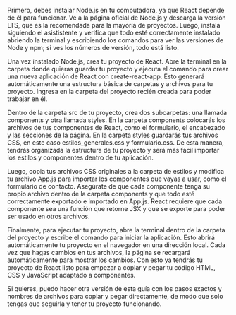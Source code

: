 Primero, debes instalar Node.js en tu computadora, ya que React depende de él para funcionar. Ve a la página oficial de Node.js y descarga la versión LTS, que es la recomendada para la mayoría de proyectos. Luego, instala siguiendo el asististente y verifica que todo esté correctamente instalado abriendo la terminal y escribiendo los comandos para ver las versiones de Node y npm; si ves los números de versión, todo está listo.

Una vez instalado Node.js, crea tu proyecto de React. Abre la terminal en la carpeta donde quieras guardar tu proyecto y ejecuta el comando para crear una nueva aplicación de React con create-react-app. Esto generará automáticamente una estructura básica de carpetas y archivos para tu proyecto. Ingresa en la carpeta del proyecto recién creada para poder trabajar en él.

Dentro de la carpeta src de tu proyecto, crea dos subcarpetas: una llamada components y otra llamada styles. En la carpeta components colocarás los archivos de tus componentes de React, como el formulario, el encabezado y las secciones de la página. En la carpeta styles guardarás tus archivos CSS, en este caso estilos_generales.css y formulario.css. De esta manera, tendrás organizada la estructura de tu proyecto y será más fácil importar los estilos y componentes dentro de tu aplicación.

Luego, copia tus archivos CSS originales a la carpeta de estilos y modifica tu archivo App.js para importar los componentes que vayas a usar, como el formulario de contacto. Asegúrate de que cada componente tenga su propio archivo dentro de la carpeta components y que todo esté correctamente exportado e importado en App.js. React requiere que cada componente sea una función que retorne JSX y que se exporte para poder ser usado en otros archivos.

Finalmente, para ejecutar tu proyecto, abre la terminal dentro de la carpeta del proyecto y escribe el comando para iniciar la aplicación. Esto abrirá automáticamente tu proyecto en el navegador en una dirección local. Cada vez que hagas cambios en tus archivos, la página se recargará automáticamente para mostrar los cambios. Con esto ya tendrás tu proyecto de React listo para empezar a copiar y pegar tu código HTML, CSS y JavaScript adaptado a componentes.

Si quieres, puedo hacer otra versión de esta guía con los pasos exactos y nombres de archivos para copiar y pegar directamente, de modo que solo tengas que seguirla y tener tu proyecto funcionando.
